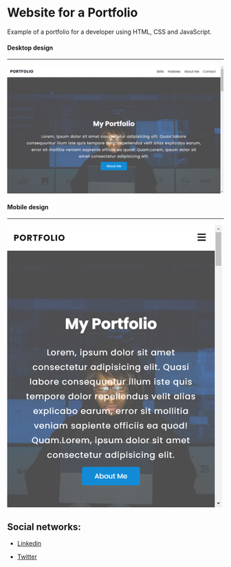# Website for a Portfolio

Example of a portfolio for a developer using HTML, CSS and JavaScript.


#### Desktop design
___
![Desktop design](./src/img/desktop.png "Desktop") 


#### Mobile design
___
![Mobile design](./src/img/mobile.png "Mobile") 


## Social networks:

* [Linkedin](https://www.linkedin.com/in/jhon-esteban-herrera-zabala-6b960b196 "Mi linkendin")

* [Twitter](https://twitter.com/Esteban_hz99 "Mi twitter")
